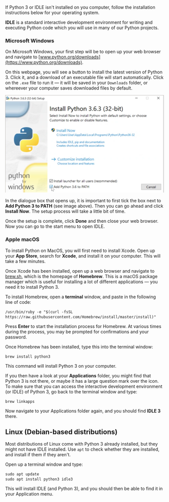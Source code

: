 If Python 3 or IDLE isn't installed on you computer, follow the installation instructions below for your operating system.

**IDLE** is a standard interactive development environment for writing and executing Python code which you will use in many of our Python projects.

### Microsoft Windows

On Microsoft Windows, your first step will be to open up your web browser and navigate to [www.python.org/downloads](https://www.python.org/downloads).

On this webpage, you will see a button to install the latest version of Python 3. Click it, and a download of an executable file will start automatically. Click on the `.exe` file to run it — it will be saved in your `Downloads` folder, or whereever your computer saves downloaded files by default.

![Python Install Dialogue Box](images/windows_install_python.png)

In the dialogue box that opens up, it is important to first tick the box next to **Add Python 3 to PATH** (see image above). Then you can go ahead and click **Install Now**. The setup process will take a little bit of time.

Once the setup is complete, click **Done** and then close your web browser. Now you can go to the start menu to open IDLE.

### Apple macOS

To install Python on MacOS, you will first need to install Xcode. Open up your **App Store**, search for **Xcode**, and install it on your computer. This will take a few minutes.

Once Xcode has been installed, open up a web browser and navigate to [brew.sh](https://brew.sh), which is the homepage of **Homebrew**. This is a macOS package manager which is useful for installing a lot of different applications — you need it to install Python 3.

To install Homebrew, open a **terminal** window, and paste in the following line of code:

```
/usr/bin/ruby -e "$(curl -fsSL https://raw.githubusercontent.com/Homebrew/install/master/install)"
```

Press **Enter** to start the installation process for Homebrew. At various times during the process, you may be prompted for confirmations and your password.

Once Homebrew has been installed, type this into the terminal window:

```
brew install python3
```

This command will install Python 3 on your computer.

If you then have a look at your **Applications** folder, you might find that Python 3 is not there, or maybe it has a large question mark over the icon. To make sure that you can access the interactive development environment (or IDLE) of Python 3, go back to the terminal window and type:

```
brew linkapps
```

Now navigate to your Applications folder again, and you should find **IDLE 3** there.

## Linux (Debian-based distributions)

Most distributions of Linux come with Python 3 already installed, but they might not have IDLE installed. Use `apt` to check whether they are installed, and install if them if they aren't.

Open up a terminal window and type:

```
sudo apt update
sudo apt install python3 idle3
```

This will install IDLE (and Python 3), and you should then be able to find it in your Application menu.
